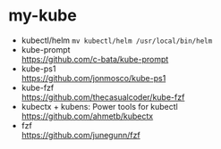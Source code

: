 # my-kube
- kubectl/helm
  `mv kubectl/helm /usr/local/bin/helm`
- kube-prompt    
  https://github.com/c-bata/kube-prompt
- kube-ps1   
  https://github.com/jonmosco/kube-ps1
- kube-fzf  
  https://github.com/thecasualcoder/kube-fzf
- kubectx + kubens: Power tools for kubectl  
  https://github.com/ahmetb/kubectx
- fzf  
  https://github.com/junegunn/fzf
